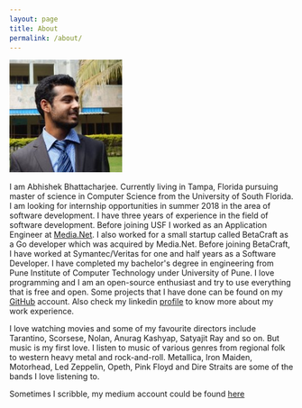 ```yaml
---
layout: page
title: About
permalink: /about/
---
```

![Profile Pic](https://raw.githubusercontent.com/abhi11/abhi11.github.io/master/_img/profile.jpg)

I am Abhishek Bhattacharjee. Currently living in Tampa, Florida pursuing master of science in Computer Science from the University of South Florida.
I am looking for internship opportunities in summer 2018 in the area of software development. I have three years of experience in the field of software
development. Before joining USF I worked as an Application Engineer at [Media.Net](http://www.media.net/). I also worked for a small startup called BetaCraft as a Go developer which was acquired by Media.Net. Before joining BetaCraft, I have worked at Symantec/Veritas for one and half years as a Software Developer. I have completed my bachelor's degree in engineering from Pune Institute of Computer Technology under University of Pune. I love programming and I am an open-source enthusiast and try to use everything that is free and open. Some projects that I have done can be found on my [GitHub](https://github.com/abhi11) account. Also check my linkedin [profile](https://www.linkedin.com/in/abhishekbhattacharjee11) to know more about my work experience.

I love watching movies and some of my favourite directors include Tarantino, Scorsese, Nolan, Anurag Kashyap, Satyajit Ray and so on. But music is my first love. I listen to music of various genres from regional folk to western heavy metal and rock-and-roll. Metallica, Iron Maiden, Motorhead, Led Zeppelin, Opeth, Pink Floyd and Dire Straits are some of the bands I love listening to.

Sometimes I scribble, my medium account could be found [here](https://medium.com/@abshk11)
